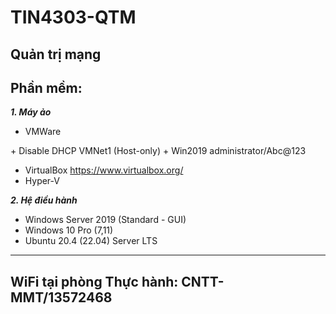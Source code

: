 # TIN4303-QTM
## Quản trị mạng
## Phần mềm:
___1. Máy ảo___
 - VMWare

  \+ Disable DHCP VMNet1 (Host-only)
  \+ Win2019 administrator/Abc@123

 - VirtualBox https://www.virtualbox.org/
 - Hyper-V

___2. Hệ điều hành___
 - Windows Server 2019 (Standard - GUI)
 - Windows 10 Pro (7,11)
 - Ubuntu 20.4 (22.04) Server LTS

---
## WiFi tại phòng Thực hành: CNTT-MMT/13572468
